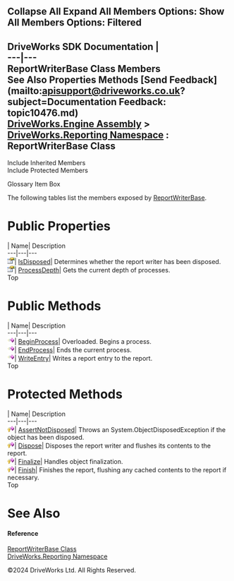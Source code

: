        

 Collapse All Expand All  Members Options: Show All  Members Options: Filtered   
---  
DriveWorks SDK Documentation  |   
---|---  
ReportWriterBase Class Members   
See Also Properties Methods [Send Feedback](mailto:apisupport@driveworks.co.uk?subject=Documentation Feedback: topic10476.md)  
[DriveWorks.Engine Assembly](topic2156.md) > [DriveWorks.Reporting Namespace](topic10334.md) : ReportWriterBase Class  
---  
  
Include Inherited Members    
Include Protected Members  


Glossary Item Box

The following tables list the members exposed by [ReportWriterBase](topic10476.md).

# Public Properties

| Name| Description  
---|---|---  
![Public Property](dotnetimages/publicProperty.gif)| [IsDisposed](topic10492.md)| Determines whether the report writer has been disposed.   
![Public Property](dotnetimages/publicProperty.gif)| [ProcessDepth](topic10493.md)| Gets the current depth of processes.   
Top

# Public Methods

| Name| Description  
---|---|---  
![Public Method](dotnetimages/publicMethod.gif)| [BeginProcess](topic10483.md)| Overloaded. Begins a process.   
![Public Method](dotnetimages/publicMethod.gif)| [EndProcess](topic10488.md)| Ends the current process.   
![Public Method](dotnetimages/publicMethod.gif)| [WriteEntry](topic10491.md)| Writes a report entry to the report.   
Top

# Protected Methods

| Name| Description  
---|---|---  
![Protected Method](dotnetimages/protectedMethod.gif)| [AssertNotDisposed](topic10482.md)| Throws an System.ObjectDisposedException if the object has been disposed.   
![Protected Method](dotnetimages/protectedMethod.gif)| [Dispose](topic10487.md)| Disposes the report writer and flushes its contents to the report.   
![Protected Method](dotnetimages/protectedMethod.gif)| [Finalize](topic10489.md)| Handles object finalization.   
![Protected Method](dotnetimages/protectedMethod.gif)| [Finish](topic10490.md)| Finishes the report, flushing any cached contents to the report if necessary.   
Top

# See Also

#### Reference

[ReportWriterBase Class](topic10476.md)   
[DriveWorks.Reporting Namespace](topic10334.md)

©2024 DriveWorks Ltd. All Rights Reserved.
